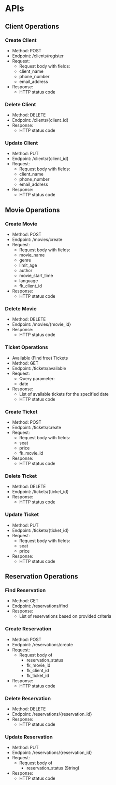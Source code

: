 # APIs

## Client Operations

### Create Client
- Method: POST
- Endpoint: /clients/register
- Request:
    - Request body with fields:
    - client_name
    - phone_number
    - email_address
- Response:
    - HTTP status code

### Delete Client
- Method: DELETE
- Endpoint: /clients/{client_id}
- Response:
    - HTTP status code

### Update Client
- Method: PUT
- Endpoint: /clients/{client_id}
- Request:
    - Request body with fields:
    - client_name
    - phone_number
    - email_address
- Response:
    - HTTP status code

## Movie Operations

### Create Movie
- Method: POST
- Endpoint: /movies/create
- Request:
    - Request body with fields:
    - movie_name
    - genre
    - limit_age
    - author
    - movie_start_time
    - language
    - fk_client_id
- Response:
    - HTTP status code

### Delete Movie
- Method: DELETE
- Endpoint: /movies/{movie_id}
- Response:
    - HTTP status code

### Ticket Operations
- Available (Find free) Tickets
- Method: GET
- Endpoint: /tickets/available
- Request:
    - Query parameter:
    - date
- Response:
    - List of available tickets for the specified date
    - HTTP status code

### Create Ticket
- Method: POST
- Endpoint: /tickets/create
- Request:
    - Request body with fields:
    - seat
    - price
    - fk_movie_id
- Response:
    - HTTP status code

### Delete Ticket
- Method: DELETE
- Endpoint: /tickets/{ticket_id}
- Response:
    - HTTP status code

### Update Ticket
- Method: PUT
- Endpoint: /tickets/{ticket_id}
- Request:
    - Request body with fields:
    - seat
    - price
- Response:
    - HTTP status code

## Reservation Operations

### Find Reservation
- Method: GET
- Endpoint: /reservations/find
- Response:
    - List of reservations based on provided criteria

### Create Reservation
- Method: POST
- Endpoint: /reservations/create
- Request:
    - Request body of
        - reservation_status
        - fk_movie_id
        - fk_client_id
        - fk_ticket_id
- Response:
    - HTTP status code

### Delete Reservation
- Method: DELETE
- Endpoint: /reservations/{reservation_id}
- Response:
    - HTTP status code

### Update Reservation
- Method: PUT
- Endpoint: /reservations/{reservation_id}
- Request:
    - Request body of
        - reservation_status (String)
- Response:
    - HTTP status code